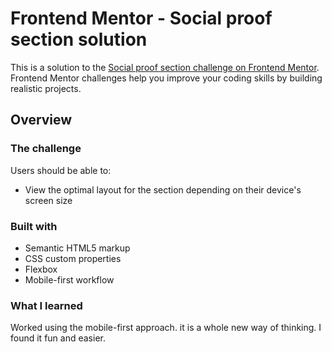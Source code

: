 # Frontend Mentor - Social proof section solution

This is a solution to the [Social proof section challenge on Frontend Mentor](https://www.frontendmentor.io/challenges/social-proof-section-6e0qTv_bA). Frontend Mentor challenges help you improve your coding skills by building realistic projects. 



## Overview

### The challenge

Users should be able to:

- View the optimal layout for the section depending on their device's screen size


### Built with

- Semantic HTML5 markup
- CSS custom properties
- Flexbox
- Mobile-first workflow
### What I learned

Worked using the mobile-first approach. it is a whole new way of thinking. I found it fun and easier.


